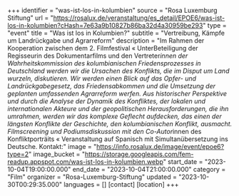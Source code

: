 +++
identifier = "was-ist-los-in-kolumbien"
source = "Rosa Luxemburg Stiftung"
url = "https://rosalux.de/veranstaltung/es_detail/EPOE6/was-ist-los-in-kolumbien?cHash=7e63a9b10827b86ba32d4a30959be293"
type = "event"
title = "Was ist los in Kolumbien?"
subtitle = "Vertreibung, Kämpfe um Landrückgabe und Agrarreform"
description = "Im Rahmen der Kooperation zwischen dem 2. Filmfestival «
UnterBeteiligung der Regisseurin des Dokumentarfilms und den Vertreter*innen der Wahrheitskommission des kolumbianischen Friedensprozesses in Deutschland werden wir die Ursachen des Konflikts, die im Disput um Land wurzeln, diskutieren. Wir werden einen Blick auf das Opfer- und Landrückgabegesetz, das Friedensabkommen und die Umsetzung der geplanten umfassenden Agrarreform werfen. Aus historischer Perspektive und durch die Analyse der Dynamik des Konfliktes, der lokalen und internationalen Akteure und der geopolitischen Herausforderungen, die ihn umrahmen, werden wir das komplexe Geflecht aufdecken, das einen der längsten Konflikte der Geschichte, den kolumbianischen Konflikt, ausmacht. 
Filmscreening und Podiumsdiskussion mit den Co-Autor*innen des Konfliktporträits «
Veranstaltung auf Spanisch mit Simultanübersetzung ins Deutsche.
Kontakt:"
image = "https://info.rosalux.de/image/event/epoe6?type=2"
image_bucket = "https://storage.googleapis.com/fem-readup.appspot.com/was-ist-los-in-kolumbien.webp"
start_date = "2023-10-04T19:00:00.000"
end_date = "2023-10-04T21:00:00.000"
category = "Film"
organizer = "Rosa-Luxemburg-Stiftung"
updated = "2023-10-30T00:29:35.000"
languages = []
[contact]
[location]
+++